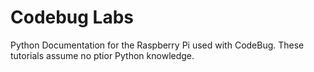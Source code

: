 # Codebug Labs
Python Documentation for the Raspberry Pi used with CodeBug.
These tutorials assume no ptior Python knowledge.
